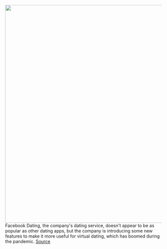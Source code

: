 <img src='https://cdn.vox-cdn.com/thumbor/uTJ6SGnSuu68cNMQgXuMcL0RXK0=/0x0:2040x1360/1200x800/filters:focal(857x517:1183x843)/cdn.vox-cdn.com/uploads/chorus_image/image/69706795/acastro_180522_facebook_0002.0.jpg' width='700px' /><br/>
Facebook Dating, the company's dating service, doesn't appear to be as popular as other dating apps, but the company is introducing some new features to make it more useful for virtual dating, which has boomed during the pandemic.
<a href='https://www.theverge.com/2021/8/10/22619015/facebook-dating-virtual-audio-chats-match-anywhere-lucky-pick'> Source <a/>